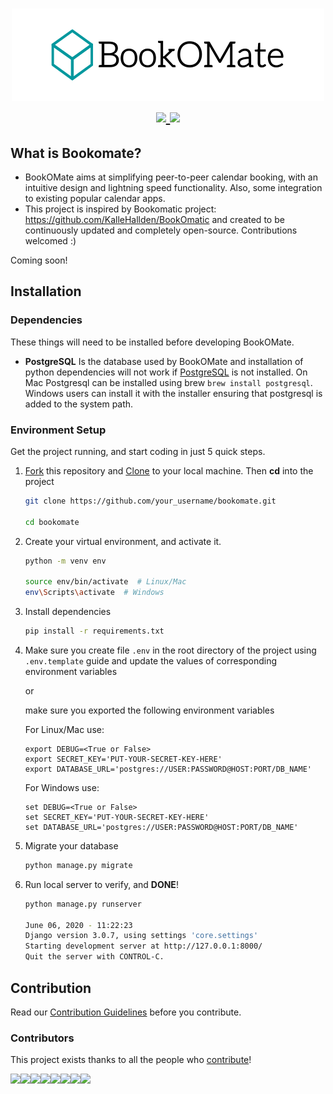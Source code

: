 <h1 align="center">
  <img src="https://raw.githubusercontent.com/Bookomate/bookomate/master/bookomate/static/assets/logo/banner.png" ></br>
  <a href="https://gitter.im/Bookomate/community?utm_source=badge&utm_medium=badge&utm_campaign=pr-badge">
        <img src="https://badges.gitter.im/Bookomate/community.svg">
    </a>
    <a href="https://travis-ci.com/github/Bookomate/bookomate">
        <img src="https://travis-ci.com/Bookomate/bookomate.svg?branch=master">
    </a>
</h1>

## What is Bookomate?

- BookOMate aims at simplifying peer-to-peer calendar booking, with an intuitive design and lightning speed functionality. Also, some integration to existing popular calendar apps.
- This project is inspired by Bookomatic project: https://github.com/KalleHallden/BookOmatic and created to be continuously updated and completely open-source. Contributions welcomed :)

Coming soon!

## Installation
### Dependencies
These things will need to be installed before developing BookOMate.
- **PostgreSQL** Is the database used by BookOMate and installation of python dependencies will not work if [PostgreSQL](https://www.postgresql.org/download/) is not installed.
On Mac Postgresql can be installed using brew ```brew install postgresql```. Windows users can install it with the installer ensuring that postgresql is added to the system path.

### Environment Setup
Get the project running, and start coding in just 5 quick steps.

1. [Fork](https://github.com/Bookomate/bookomate/fork) this repository and
   [Clone](https://www.atlassian.com/git/tutorials/setting-up-a-repository/git-clone) to your   local machine. Then  **cd** into the project

   ```bash
   git clone https://github.com/your_username/bookomate.git

   cd bookomate
   ```

2. Create your virtual environment, and activate it.

   ```bash
   python -m venv env

   source env/bin/activate  # Linux/Mac
   env\Scripts\activate  # Windows
   ```

3. Install dependencies

   ```bash
   pip install -r requirements.txt
   ```
4. Make sure you create file `.env` in the root directory of the project using `.env.template` guide and update the values of corresponding environment variables

   or

    make sure you exported the following environment variables

   For Linux/Mac use:

   ```
   export DEBUG=<True or False>
   export SECRET_KEY='PUT-YOUR-SECRET-KEY-HERE'
   export DATABASE_URL='postgres://USER:PASSWORD@HOST:PORT/DB_NAME'
   ```
   For Windows use:

   ```
   set DEBUG=<True or False>
   set SECRET_KEY='PUT-YOUR-SECRET-KEY-HERE'
   set DATABASE_URL='postgres://USER:PASSWORD@HOST:PORT/DB_NAME'
   ```

5. Migrate your database

   ```bash
   python manage.py migrate
   ```

6. Run local server to verify, and **DONE**!

   ```bash
   python manage.py runserver

   June 06, 2020 - 11:22:23
   Django version 3.0.7, using settings 'core.settings'
   Starting development server at http://127.0.0.1:8000/
   Quit the server with CONTROL-C.
   ```
## Contribution

Read our [Contribution Guidelines](CONTRIBUTING.md) before you contribute.

### Contributors

This project exists thanks to all the people who [contribute](CONTRIBUTING.md)!

[![](https://sourcerer.io/fame/BrianRuizy/BrianRuizy/bookomate/images/0)](https://sourcerer.io/fame/BrianRuizy/BrianRuizy/bookomate/links/0)[![](https://sourcerer.io/fame/BrianRuizy/BrianRuizy/bookomate/images/1)](https://sourcerer.io/fame/BrianRuizy/BrianRuizy/bookomate/links/1)[![](https://sourcerer.io/fame/BrianRuizy/BrianRuizy/bookomate/images/2)](https://sourcerer.io/fame/BrianRuizy/BrianRuizy/bookomate/links/2)[![](https://sourcerer.io/fame/BrianRuizy/BrianRuizy/bookomate/images/3)](https://sourcerer.io/fame/BrianRuizy/BrianRuizy/bookomate/links/3)[![](https://sourcerer.io/fame/BrianRuizy/BrianRuizy/bookomate/images/4)](https://sourcerer.io/fame/BrianRuizy/BrianRuizy/bookomate/links/4)[![](https://sourcerer.io/fame/BrianRuizy/BrianRuizy/bookomate/images/5)](https://sourcerer.io/fame/BrianRuizy/BrianRuizy/bookomate/links/5)[![](https://sourcerer.io/fame/BrianRuizy/BrianRuizy/bookomate/images/6)](https://sourcerer.io/fame/BrianRuizy/BrianRuizy/bookomate/links/6)[![](https://sourcerer.io/fame/BrianRuizy/BrianRuizy/bookomate/images/7)](https://sourcerer.io/fame/BrianRuizy/BrianRuizy/bookomate/links/7)
